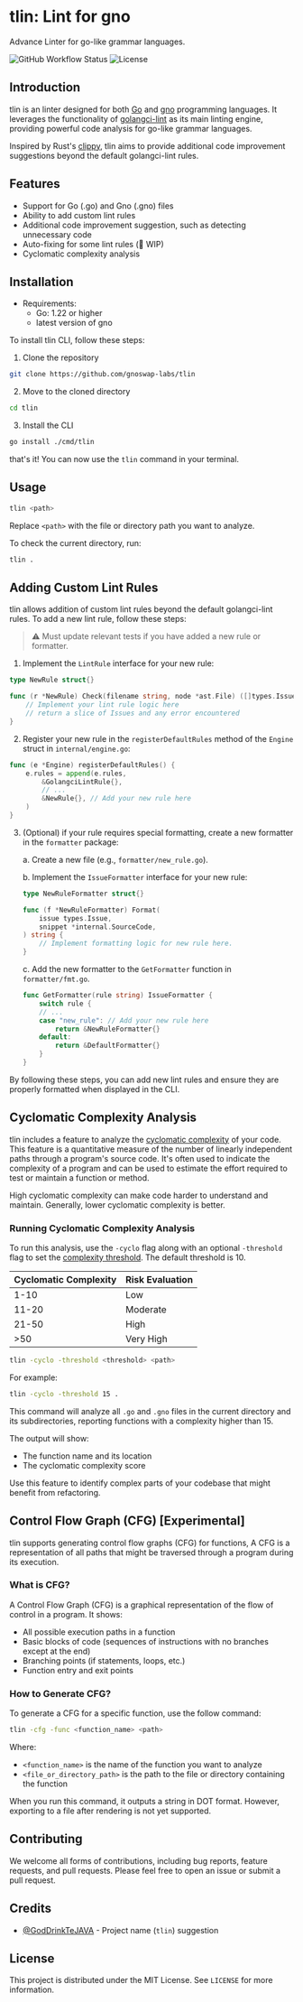 # tlin: Lint for gno

Advance Linter for go-like grammar languages.

![GitHub Workflow Status](https://img.shields.io/github/workflow/status/gnoswap-labs/tlin/CI?label=build)
![License](https://img.shields.io/badge/License-MIT-blue.svg)

## Introduction

tlin is an linter designed for both [Go](https://go.dev/) and [gno](https://gno.land/) programming languages. It leverages the functionality of [golangci-lint](https://github.com/golangci/golangci-lint) as its main linting engine, providing powerful code analysis for go-like grammar languages.

Inspired by Rust's [clippy](https://github.com/rust-lang/rust-clippy), tlin aims to provide additional code improvement suggestions beyond the default golangci-lint rules.

## Features

- Support for Go (.go) and Gno (.gno) files
- Ability to add custom lint rules
- Additional code improvement suggestion, such as detecting unnecessary code
- Auto-fixing for some lint rules (🚧 WIP)
- Cyclomatic complexity analysis

## Installation

- Requirements:
  - Go: 1.22 or higher
  - latest version of gno

To install tlin CLI, follow these steps:

1. Clone the repository

```bash
git clone https://github.com/gnoswap-labs/tlin
```

2. Move to the cloned directory

```bash
cd tlin
```

3. Install the CLI

```bash
go install ./cmd/tlin
```

that's it! You can now use the `tlin` command in your terminal.

## Usage

```bash
tlin <path>
```

Replace `<path>` with the file or directory path you want to analyze.

To check the current directory, run:

```bash
tlin .
```

## Adding Custom Lint Rules

tlin allows addition of custom lint rules beyond the default golangci-lint rules. To add a new lint rule, follow these steps:

> ⚠️ Must update relevant tests if you have added a new rule or formatter.

1. Implement the `LintRule` interface for your new rule:

```go
type NewRule struct{}

func (r *NewRule) Check(filename string, node *ast.File) ([]types.Issue, error) {
    // Implement your lint rule logic here
    // return a slice of Issues and any error encountered
}
```

2. Register your new rule in the `registerDefaultRules` method of the `Engine` struct in `internal/engine.go`:

```go
func (e *Engine) registerDefaultRules() {
    e.rules = append(e.rules,
        &GolangciLintRule{},
        // ...
        &NewRule{}, // Add your new rule here
    )
}
```

3. (Optional) if your rule requires special formatting, create a new formatter in the `formatter` package:

   a. Create a new file (e.g., `formatter/new_rule.go`).

   b. Implement the `IssueFormatter` interface for your new rule:

   ```go
   type NewRuleFormatter struct{}

   func (f *NewRuleFormatter) Format(
       issue types.Issue,
       snippet *internal.SourceCode,
   ) string {
       // Implement formatting logic for new rule here.
   }
   ```

   c. Add the new formatter to the `GetFormatter` function in `formatter/fmt.go`.

   ```go
   func GetFormatter(rule string) IssueFormatter {
       switch rule {
       // ...
       case "new_rule": // Add your new rule here
           return &NewRuleFormatter{}
       default:
           return &DefaultFormatter{}
       }
   }
   ```

By following these steps, you can add new lint rules and ensure they are properly formatted when displayed in the CLI.

## Cyclomatic Complexity Analysis

tlin includes a feature to analyze the [cyclomatic complexity](https://en.wikipedia.org/wiki/Cyclomatic_complexity) of your code. This feature is a quantitative measure of the number of linearly independent paths through a program's source code. It's often used to indicate the complexity of a program and can be used to estimate the effort required to test or maintain a function or method.

High cyclomatic complexity can make code harder to understand and maintain. Generally, lower cyclomatic complexity is better.

### Running Cyclomatic Complexity Analysis

To run this analysis, use the `-cyclo` flag along with an optional `-threshold` flag to set the [complexity threshold](https://learn.microsoft.com/en-us/visualstudio/code-quality/code-metrics-cyclomatic-complexity?view=vs-2022). The default threshold is 10.

|Cyclomatic Complexity | Risk Evaluation |
|----------------------|-----------------|
|1-10                  | Low             |
|11-20                 | Moderate        |
|21-50                 | High            |
|>50                   | Very High       |

```bash
tlin -cyclo -threshold <threshold> <path>
```

For example:

```bash
tlin -cyclo -threshold 15 .
```

This command will analyze all `.go` and `.gno` files in the current directory and its subdirectories, reporting functions with a complexity higher than 15.

The output will show:

- The function name and its location
- The cyclomatic complexity score

Use this feature to identify complex parts of your codebase that might benefit from refactoring.

## Control Flow Graph (CFG) [Experimental]

tlin supports generating control flow graphs (CFG) for functions, A CFG is a representation of all paths that might be traversed through a program during its execution.

### What is CFG?

A Control Flow Graph (CFG) is a graphical representation of the flow of control in a program. It shows:

- All possible execution paths in a function
- Basic blocks of code (sequences of instructions with no branches except at the end)
- Branching points (if statements, loops, etc.)
- Function entry and exit points

### How to Generate CFG?

To generate a CFG for a specific function, use the follow command:

```bash
tlin -cfg -func <function_name> <path>
```

Where:

- `<function_name>` is the name of the function you want to analyze
- `<file_or_directory_path>` is the path to the file or directory containing the function

When you run this command, it outputs a string in DOT format. However, exporting to a file after rendering is not yet supported.

## Contributing

We welcome all forms of contributions, including bug reports, feature requests, and pull requests. Please feel free to open an issue or submit a pull request.

## Credits

- [@GodDrinkTeJAVA](https://github.com/GodDrinkTeJAVA) - Project name (`tlin`) suggestion

## License

This project is distributed under the MIT License. See `LICENSE` for more information.
